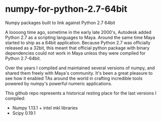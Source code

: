 # numpy-for-python-2.7-64bit
Numpy packages built to link against Python 2.7 64bit

A loooong time ago, sometime in the early late 2000's, Autodesk added Python 2.7 as a scripting languages to Maya. Around the same time Maya started to ship as a 64bit application. Because Python 2.7 was officially released as a 32bit, this meant that official python package with binary dependencies could not work in Maya unless they were compiled for Python 2.7-64bit.

Over the years I compiled and maintained several versions of numpy, and shared them freely with Maya's community. It's been a great pleasure to see how it enabled TAs around the world in crafting incredible tools powered by numpy's powerful numeric applications.

This github repo represents a historical resting place for the last versions I compiled:

- Numpy 1.13.1 + intel mkl libraries
- Scipy 0.19.1
